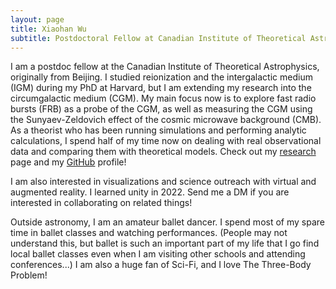 ```yaml
---
layout: page
title: Xiaohan Wu
subtitle: Postdoctoral Fellow at Canadian Institute of Theoretical Astrophysics
---
```


I am a postdoc fellow at the Canadian Institute of Theoretical Astrophysics, originally from Beijing.  I studied reionization and the intergalactic medium (IGM) during my PhD at Harvard, but I am extending my research into the circumgalactic medium (CGM). My main focus now is to explore fast radio bursts (FRB) as a probe of the CGM, as well as measuring the CGM using the Sunyaev-Zeldovich effect of the cosmic microwave background (CMB).  As a theorist who has been running simulations and performing analytic calculations, I spend half of my time now on dealing with real observational data and comparing them with theoretical models.  Check out my [research](/Research/) page and my [GitHub](https://github.com/xiaohanzai) profile!

I am also interested in visualizations and science outreach with virtual and augmented reality.  I learned unity in 2022.  Send me a DM if you are interested in collaborating on related things!

Outside astronomy, I am an amateur ballet dancer.  I spend most of my spare time in ballet classes and watching performances.  (People may not understand this, but ballet is such an important part of my life that I go find local ballet classes even when I am visiting other schools and attending conferences...)  I am also a huge fan of Sci-Fi, and I love The Three-Body Problem!

